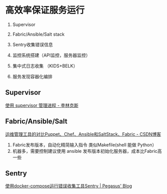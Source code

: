 # 高效率保证服务运行

1. Supervisor

2. Fabric/Ansible/Salt stack

3. Sentry收集错误信息

4. 监控系统搭建（API监控，服务器监控）

5. 集中式日志收集 （KIDS+BELK）

6. 服务发现容器化编排

## Supervisor

[使用 supervisor 管理进程 - 李林克斯](http://liyangliang.me/posts/2015/06/using-supervisor/)

## Fabric/Ansible/Salt

[运维管理工具的对比Puppet、Chef、Ansible和SaltStack、Fabric - CSDN博客](https://blog.csdn.net/zzq900503/article/details/80143740)

1. Fabric发布版本，自动化精简输入指令 类似Makefile\(shell 能做 Python）
2. 机器多，需要控制建议使用 ansible 发布版本初始化服务器，成本比Fabric高一些

## Sentry

[使用docker-compose运行错误收集工具Sentry \| Pegasus' Blog](http://ningning.today/2016/10/18/python/docker-sentry/)


